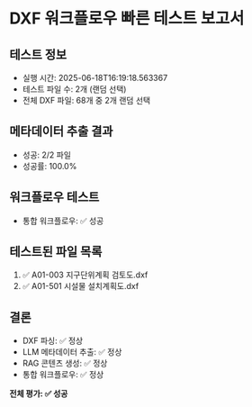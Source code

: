 
# DXF 워크플로우 빠른 테스트 보고서

## 테스트 정보
- 실행 시간: 2025-06-18T16:19:18.563367
- 테스트 파일 수: 2개 (랜덤 선택)
- 전체 DXF 파일: 68개 중 2개 랜덤 선택

## 메타데이터 추출 결과
- 성공: 2/2 파일
- 성공률: 100.0%

## 워크플로우 테스트
- 통합 워크플로우: ✅ 성공

## 테스트된 파일 목록
 1. ✅ A01-003 지구단위계획 검토도.dxf
 2. ✅ A01-501 시설물 설치계획도.dxf

## 결론
- DXF 파싱: ✅ 정상
- LLM 메타데이터 추출: ✅ 정상  
- RAG 콘텐츠 생성: ✅ 정상
- 통합 워크플로우: ✅ 정상

**전체 평가: ✅ 성공**
